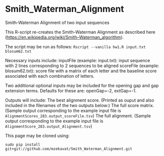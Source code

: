 # Smith_Waterman_Alignment
Smith-Waterman Alignment of two input sequences 

This R-script re-creates the Smith-Waterman Alignment as described here (https://en.wikipedia.org/wiki/Smith–Waterman_algorithm). 

The script may be run as follows: 
`Rscript --vanilla hw1.R input.txt blosum62.txt`

Necessary inputs include: 
inputFile (example: input.txt): input sequence with 2 lines corresponding to 2 sequences to be aligned
scoreFile (example: blosum62.txt): score file with a matrix of each letter and the baseline score associated with each combination of letters.

Two additional optional inputs may be included for the opening gap and gap extension terms. Defaults for these are: openGap=-2, extGap=-1.

Outputs will include: 
The best alignment score. (Printed as ouput and also included in the filenames of the two outputs below:)
The full score matrix. (Sample output corresponding to the example input file is `AlignmentScores_283.output_scoreFile.tsv`)
The full alignment. (Sample output corresponding to the example input file is `AlignmentScore_283.output_Alignment.tsv`)

This page may be cloned using: 

```sudo pip install git+git://github.com/mzekavat/Smith_Waterman_Alignment.git```




